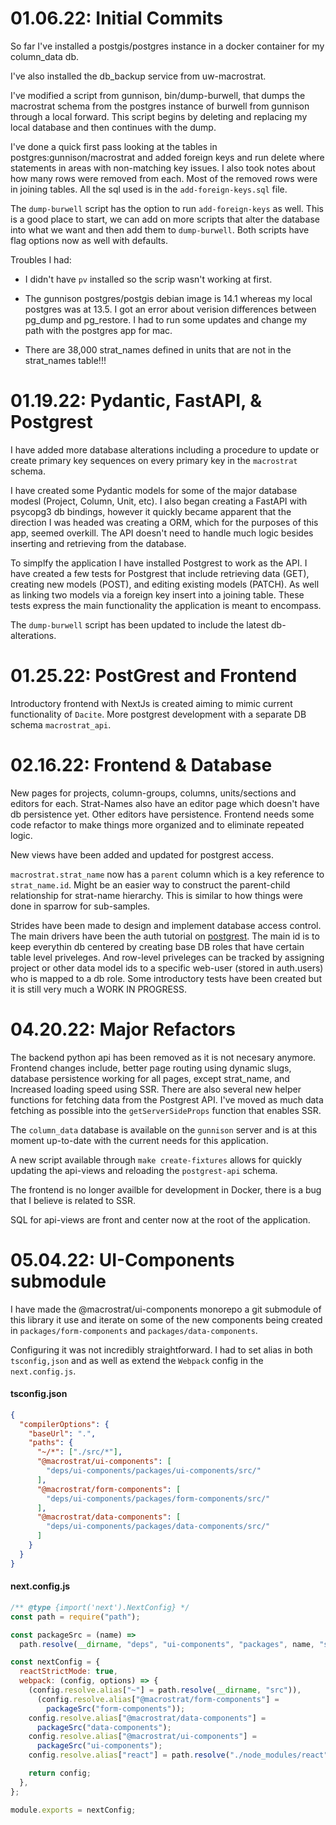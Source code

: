# 01.06.22: Initial Commits

So far I've installed a postgis/postgres instance in a docker container for my column_data db.

I've also installed the db_backup service from uw-macrostrat.

I've modified a script from gunnison, bin/dump-burwell, that dumps the macrostrat schema
from the postgres instance of burwell from gunnison through a local forward.
This script begins by deleting and replacing my local database and then continues with the dump.

I've done a quick first pass looking at the tables in postgres:gunnison/macrostrat and added foreign keys and
run delete where statements in areas with non-matching key issues. I also took notes about how many rows were
removed from each. Most of the removed rows were in joining tables. All the sql used is in the `add-foreign-keys.sql` file.

The `dump-burwell` script has the option to run `add-foreign-keys` as well. This is a good place to start, we
can add on more scripts that alter the database into what we want and then add them to `dump-burwell`. Both scripts have flag options now as well with defaults.

Troubles I had:

- I didn't have `pv` installed so the scrip wasn't working at first.
- The gunnison postgres/postgis debian image is 14.1 whereas my local postgres was at 13.5. I got an error about verision differences between pg_dump and pg_restore. I had to run some updates and change my path with the postgres app for mac.

- There are 38,000 strat_names defined in units that are not in the strat_names table!!!

# 01.19.22: Pydantic, FastAPI, & Postgrest

I have added more database alterations including a procedure to update or create primary key sequences on
every primary key in the `macrostrat` schema.

I have created some Pydantic models for some of the major database modesl (Project, Column, Unit, etc). I also began creating a FastAPI with psycopg3 db bindings, however it quickly became apparent that the direction I was headed was creating a ORM, which for the purposes of this app, seemed overkill. The API doesn't need to handle much logic besides inserting and retrieving from the database.

To simplfy the application I have installed Postgrest to work as the API. I have created a few tests for Postgrest that include retrieving data (GET), creating new models (POST), and editing existing models (PATCH).
As well as linking two models via a foreign key insert into a joining table. These tests express the main functionality the application is meant to encompass.

The `dump-burwell` script has been updated to include the latest db-alterations.

# 01.25.22: PostGrest and Frontend

Introductory frontend with NextJs is created aiming to mimic current functionality of `Dacite`. More postgrest development with a separate DB schema `macrostrat_api`.

# 02.16.22: Frontend & Database

New pages for projects, column-groups, columns, units/sections and editors for each. Strat-Names also have an editor page which doesn't have db persistence yet. Other editors have persistence. Frontend needs some
code refactor to make things more organized and to eliminate repeated logic.

New views have been added and updated for postgrest access.

`macrostrat.strat_name` now has a `parent` column which is a key reference to `strat_name.id`. Might be an
easier way to construct the parent-child relationship for strat-name hierarchy. This is similar to how things were done in sparrow for sub-samples.

Strides have been made to design and implement database access control. The main drivers have been the auth tutorial on [postgrest](https://postgrest.org/en/stable/auth.html). The main id is to keep everythin db centered by creating base DB roles that have certain table level priveleges. And row-level priveleges can be tracked by assigning project or other data model ids to a specific web-user (stored in auth.users) who is mapped to a db role. Some introductory tests have been created but it is still very much a WORK IN PROGRESS.

# 04.20.22: Major Refactors

The backend python api has been removed as it is not necesary anymore. Frontend changes include, better page routing using dynamic slugs, database persistence working for all pages, except strat_name, and Increased loading speed using SSR. There are also several new helper functions for fetching data from the Postgrest API. I've moved as much data fetching as possible into the `getServerSideProps` function that enables SSR.

The `column_data` database is available on the `gunnison` server and is at this moment up-to-date with the current needs for this application.

A new script available through `make create-fixtures` allows for quickly updating the api-views and reloading the `postgrest-api` schema.

The frontend is no longer availble for development in Docker, there is a bug that I believe is related to SSR.

SQL for api-views are front and center now at the root of the application.

# 05.04.22: UI-Components submodule

I have made the @macrostrat/ui-components monorepo a git submodule of this library it use and iterate on some of the new components being created in `packages/form-components` and `packages/data-components`.

Configuring it was not incredibly straightforward. I had to set alias in both `tsconfig,json` and as well as extend the `Webpack` config in the `next.config.js`.

#### tsconfig.json

```json
{
  "compilerOptions": {
    "baseUrl": ".",
    "paths": {
      "~/*": ["./src/*"],
      "@macrostrat/ui-components": [
        "deps/ui-components/packages/ui-components/src/"
      ],
      "@macrostrat/form-components": [
        "deps/ui-components/packages/form-components/src/"
      ],
      "@macrostrat/data-components": [
        "deps/ui-components/packages/data-components/src/"
      ]
    }
  }
}
```

#### next.config.js

```js
/** @type {import('next').NextConfig} */
const path = require("path");

const packageSrc = (name) =>
  path.resolve(__dirname, "deps", "ui-components", "packages", name, "src");

const nextConfig = {
  reactStrictMode: true,
  webpack: (config, options) => {
    (config.resolve.alias["~"] = path.resolve(__dirname, "src")),
      (config.resolve.alias["@macrostrat/form-components"] =
        packageSrc("form-components"));
    config.resolve.alias["@macrostrat/data-components"] =
      packageSrc("data-components");
    config.resolve.alias["@macrostrat/ui-components"] =
      packageSrc("ui-components");
    config.resolve.alias["react"] = path.resolve("./node_modules/react");

    return config;
  },
};

module.exports = nextConfig;
```
